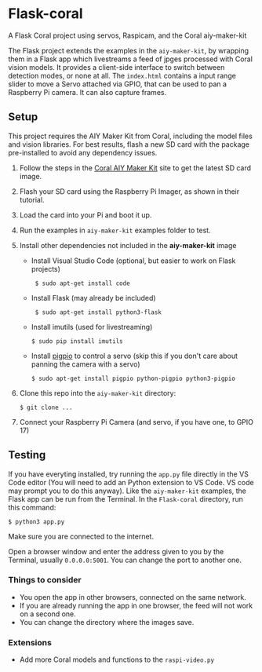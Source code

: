 # Flask-coral
A Flask Coral project using servos, Raspicam, and the Coral aiy-maker-kit 

The Flask project extends the examples in the `aiy-maker-kit`, by wrapping them in a Flask app which livestreams a feed of jpges processed with Coral vision models. 
It provides a client-side interface to switch between detection modes, or none at all.
The `index.html` contains a input range slider to move a Servo attached via GPIO, that can be used to pan a Raspberry Pi camera.  It can also capture
frames. 


## Setup

This project requires the AIY Maker Kit from Coral, including the model files and vision libraries. For best results, flash a new SD card with the package pre-installed to avoid any dependency issues.

1. Follow the steps in the [Coral AIY Maker Kit](https://g.co/aiy/maker) site to get the latest SD card image.
2. Flash your SD card using the Raspberry Pi Imager, as shown in their tutorial.
3. Load the card into your Pi and boot it up.
4. Run the examples in `aiy-maker-kit` examples folder to test. 
5. Install other dependencies not included in the **aiy-maker-kit** image
    - Install Visual Studio Code (optional, but easier to work on Flask projects) 
      
      ```
       $ sudo apt-get install code
      ```
    - Install Flask (may already be included)
    
      ```
       $ sudo apt-get install python3-flask
      ```
    - Install imutils (used for livestreaming)
    
      ```
      $ sudo pip install imutils
      
      ```
    - Install [pigpio](https://abyz.me.uk/rpi/pigpio/download.html) to control a servo (skip this if you don't care about panning the camera with a servo)
    
      ```
      $ sudo apt-get install pigpio python-pigpio python3-pigpio
      ```
    
6. Clone this repo into the `aiy-maker-kit` directory:

   ```
   $ git clone ...
   ```
   
7. Connect your Raspberry Pi Camera (and servo, if you have one, to GPIO 17)

## Testing

If you have everyting installed, try running the `app.py` file directly in the VS Code editor (You will need to add an Python extension to VS Code.  VS code may prompt you to do this anyway).
Like the  `aiy-maker-kit` examples, the Flask app can be run from the Terminal. In the `Flask-coral` directory, run this command:
 ```
 $ python3 app.py
 ```
 Make sure you are connected to the internet.
 
 Open a browser window and enter the address given to you by the Terminal, usually `0.0.0.0:5001`. You can change the port to another one. 
 
 ### Things to consider
 
 - You open the app in other browsers, connected on the same network. 
 - If you are already running the app in one browser, the feed will not work on a second one.
 - You can change the directory where the images save. 
 
 ### Extensions
 
 - Add more Coral models and functions to the `raspi-video.py` 
 
